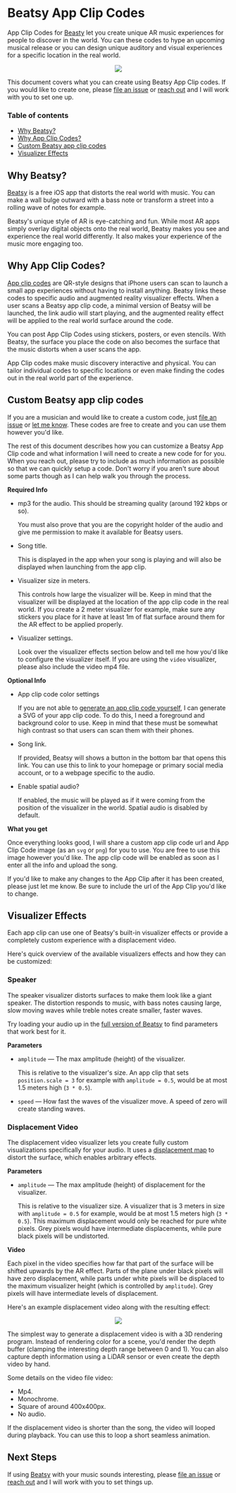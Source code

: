 # Beatsy App Clip Codes

App Clip Codes for [Beasty][app] let you create unique AR music experiences for people to discover in the world. You can these codes to hype an upcoming musical release or you can design unique auditory and visual experiences for a specific location in the real world.

<div align="center"> 
    <a href="https://youtu.be/5iWi_Kd7rfw">
        <img src="images/video-thumb.png">
    </a>
</div>

This document covers what you can create using Beatsy App Clip codes. If you would like to create one, please [file an issue][issues] or [reach out][contact] and I will work with you to set one up.

### Table of contents

- [Why Beatsy?](#why-beatsy)
- [Why App Clip Codes?](#why-app-clip-codes)
- [Custom Beatsy app clip codes](#custom-beatsy-app-clip-codes)
- [Visualizer Effects](#visualizer-effects)

## Why Beatsy?

[Beatsy][app] is a free iOS app that distorts the real world with music. You can make a wall bulge outward with a bass note or transform a street into a rolling wave of notes for example.

Beatsy's unique style of AR is eye-catching and fun. While most AR apps simply overlay digital objects onto the real world, Beatsy makes you see and experience the real world differently. It also makes your experience of the music more engaging too.

## Why App Clip Codes?

[App clip codes](https://developer.apple.com/design/human-interface-guidelines/app-clips/overview/app-clip-codes/) are QR-style designs that iPhone users can scan to launch a small app experiences without having to install anything. Beatsy links these codes to specific audio and augmented reality visualizer effects. When a user scans a Beatsy app clip code, a minimal version of Beatsy will be launched, the link audio will start playing, and the augmented reality effect will be applied to the real world surface around the code.

You can post App Clip Codes using stickers, posters, or even stencils. With Beatsy, the surface you place the code on also becomes the surface that the music distorts when a user scans the app.

App Clip codes make music discovery interactive and physical. You can tailor individual codes to specific locations or even make finding the codes out in the real world part of the experience.

## Custom Beatsy app clip codes

If you are a musician and would like to create a custom code, just [file an issue][issues] or [let me know][contact]. These codes are free to create and you can use them however you'd like.

The rest of this document describes how you can customize a Beatsy App Clip code and what information I will need to create a new code for for you. When you reach out, please try to include as much information as possible so that we can quickly setup a code. Don't worry if you aren't sure about some parts though as I can help walk you through the process.

**Required Info**

- mp3 for the audio. This should be streaming quality (around 192 kbps or so).

    You must also prove that you are the copyright holder of the audio and give me permission to make it available for Beatsy users. 

- Song title.

    This is displayed in the app when your song is playing and will also be displayed when launching from the app clip.

- Visualizer size in meters.

    This controls how large the visualizer will be. Keep in mind that the visualizer will be displayed at the location of the app clip code in the real world. If you create a 2 meter visualizer for example, make sure any stickers you place for it have at least 1m of flat surface around them for the AR effect to be applied properly.

- Visualizer settings.

    Look over the visualizer effects section below and tell me how you'd like to configure the visualizer itself. If you are using the `video` visualizer, please also include the video mp4 file.


**Optional Info**

- App clip code color settings

    If you are not able to [generate an app clip code yourself](https://developer.apple.com/documentation/app_clips/creating_app_clip_codes/creating_app_clip_codes_with_the_app_clip_code_generator), I can generate a SVG of your app clip code. To do this, I need a foreground and background color to use. Keep in mind that these must be somewhat high contrast so that users can scan them with their phones.

- Song link.

    If provided, Beatsy will shows a button in the bottom bar that opens this link. You can use this to link to your homepage or primary social media account, or to a webpage specific to the audio.

- Enable spatial audio?

    If enabled, the music will be played as if it were coming from the position of the visualizer in the world. Spatial audio is disabled by default.

**What you get**

Once everything looks good, I will share a custom app clip code url and App Clip Code image (as an `svg` or `png`) for you to use. You are free to use this image however you'd like. The app clip code will be enabled as soon as I enter all the info and upload the song.

If you'd like to make any changes to the App Clip after it has been created, please just let me know. Be sure to include the url of the App Clip you'd like to change.


## Visualizer Effects

Each app clip can use one of Beatsy's built-in visualizer effects or provide a completely custom experience with a displacement video.

Here's quick overview of the available visualizers effects and how they can be customized:

### Speaker

The speaker visualizer distorts surfaces to make them look like a giant speaker. The distortion responds to music, with bass notes causing large, slow moving waves while treble notes create smaller, faster waves.

Try loading your audio up in the [full version of Beatsy][app] to find parameters that work best for it.

**Parameters**

- `amplitude` — The max amplitude (height) of the visualizer.

    This is relative to the visualizer's size. An app clip that sets `position.scale = 3` for example with `amplitude = 0.5`, would be at most 1.5 meters high (`3 * 0.5`).

- `speed` — How fast the waves of the visualizer move. A speed of zero will create standing waves.


### Displacement Video

The displacement video visualizer lets you create fully custom visualizations specifically for your audio. It uses a [displacement map](https://en.wikipedia.org/wiki/Displacement_mapping) to distort the surface, which enables arbitrary effects.

**Parameters**

- `amplitude` — The max amplitude (height) of displacement for the visualizer.

    This is relative to the visualizer size. A visualizer that is 3 meters in size with `amplitude = 0.5` for example, would be at most 1.5 meters high (`3 * 0.5`). This maximum displacement would only be reached for pure white pixels. Grey pixels would have intermediate displacements, while pure black pixels will be undistorted. 

**Video**

Each pixel in the video specifies how far that part of the surface will be shifted upwards by the AR effect. Parts of the plane under black pixels will have zero displacement, while parts under white pixels will be displaced to the maximum visualizer height (which is controlled by `amplitude`). Grey pixels will have intermediate levels of displacement.

Here's an example displacement video along with the resulting effect:

<div align="center"> 
    <a href="https://youtu.be/J3X7MX8xeNk">
        <img src="images/displacement-video-thumb.png">
    </a>
</div>

The simplest way to generate a displacement video is with a 3D rendering program. Instead of rendering color for a scene, you'd render the depth buffer (clamping the interesting depth range between 0 and 1). You can also capture depth information using a LiDAR sensor or even create the depth video by hand.

Some details on the video file video:

- Mp4.
- Monochrome.
- Square of around 400x400px.
- No audio.

If the displacement video is shorter than the song, the video will looped during playback. You can use this to loop a short seamless animation.

## Next Steps

If using [Beatsy][app] with your music sounds interesting, please [file an issue][issues] or [reach out][contact] and I will work with you to set things up.



[app]: https://apps.apple.com/us/app/beatsy/id1543162330
[contact]: https://blog.mattbierner.com/about/
[issues]: https://github.com/mattbierner/beatsy-app-clip-codes/issues